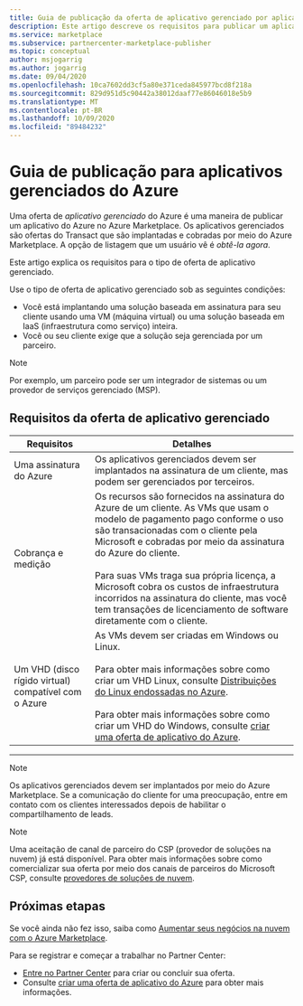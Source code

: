```yaml
---
title: Guia de publicação da oferta de aplicativo gerenciado por aplicativos do Azure-Azure Marketplace
description: Este artigo descreve os requisitos para publicar um aplicativo gerenciado no Azure Marketplace.
ms.service: marketplace
ms.subservice: partnercenter-marketplace-publisher
ms.topic: conceptual
author: msjogarrig
ms.author: jogarrig
ms.date: 09/04/2020
ms.openlocfilehash: 10ca7602dd3cf5a80e371ceda845977bcd8f218a
ms.sourcegitcommit: 829d951d5c90442a38012daaf77e86046018e5b9
ms.translationtype: MT
ms.contentlocale: pt-BR
ms.lasthandoff: 10/09/2020
ms.locfileid: "89484232"
---
```

# <a name="publishing-guide-for-azure-managed-applications"></a>Guia de publicação para aplicativos gerenciados do Azure

Uma oferta de *aplicativo gerenciado* do Azure é uma maneira de publicar um aplicativo do Azure no Azure Marketplace. Os aplicativos gerenciados são ofertas do Transact que são implantadas e cobradas por meio do Azure Marketplace. A opção de listagem que um usuário vê é *obtê-la agora*.

Este artigo explica os requisitos para o tipo de oferta de aplicativo gerenciado.

Use o tipo de oferta de aplicativo gerenciado sob as seguintes condições:

- Você está implantando uma solução baseada em assinatura para seu cliente usando uma VM (máquina virtual) ou uma solução baseada em IaaS (infraestrutura como serviço) inteira.
- Você ou seu cliente exige que a solução seja gerenciada por um parceiro.

>[!NOTE]
>Por exemplo, um parceiro pode ser um integrador de sistemas ou um provedor de serviços gerenciado (MSP).  

## <a name="managed-application-offer-requirements"></a>Requisitos da oferta de aplicativo gerenciado

|Requisitos |Detalhes  |
|---------|---------|
|Uma assinatura do Azure | Os aplicativos gerenciados devem ser implantados na assinatura de um cliente, mas podem ser gerenciados por terceiros. |
|Cobrança e medição    |  Os recursos são fornecidos na assinatura do Azure de um cliente. As VMs que usam o modelo de pagamento pago conforme o uso são transacionadas com o cliente pela Microsoft e cobradas por meio da assinatura do Azure do cliente. <br><br> Para suas VMs traga sua própria licença, a Microsoft cobra os custos de infraestrutura incorridos na assinatura do cliente, mas você tem transações de licenciamento de software diretamente com o cliente.        |
|Um VHD (disco rígido virtual) compatível com o Azure    |   As VMs devem ser criadas em Windows ou Linux.<br><br>Para obter mais informações sobre como criar um VHD Linux, consulte [Distribuições do Linux endossadas no Azure](../virtual-machines/linux/endorsed-distros.md).<br><br>Para obter mais informações sobre como criar um VHD do Windows, consulte [criar uma oferta de aplicativo do Azure](./partner-center-portal/create-new-azure-apps-offer.md). |

---

> [!NOTE]
> Os aplicativos gerenciados devem ser implantados por meio do Azure Marketplace. Se a comunicação do cliente for uma preocupação, entre em contato com os clientes interessados depois de habilitar o compartilhamento de leads.  

> [!Note]
> Uma aceitação de canal de parceiro do CSP (provedor de soluções na nuvem) já está disponível. Para obter mais informações sobre como comercializar sua oferta por meio dos canais de parceiros do Microsoft CSP, consulte [provedores de soluções de nuvem](./cloud-solution-providers.md).

## <a name="next-steps"></a>Próximas etapas

Se você ainda não fez isso, saiba como [Aumentar seus negócios na nuvem com o Azure Marketplace](https://azuremarketplace.microsoft.com/sell).

Para se registrar e começar a trabalhar no Partner Center:

- [Entre no Partner Center](https://partner.microsoft.com/dashboard/account/v3/enrollment/introduction/partnership) para criar ou concluir sua oferta.
- Consulte [criar uma oferta de aplicativo do Azure](./partner-center-portal/create-new-azure-apps-offer.md) para obter mais informações.
